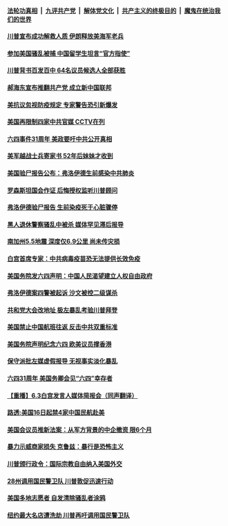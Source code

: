 ####  [法轮功真相](../../../../basic/blob/master/README.md?t=06051101) &nbsp;|&nbsp; [九评共产党](../../../../9ping.md/blob/master/README.md?t=06051101) &nbsp;|&nbsp; [解体党文化](../../../../jtdwh.md/blob/master/README.md?t=06051101)  &nbsp;|&nbsp; [共产主义的终极目的](../../../../gczydzjmd.md/blob/master/README.md?t=06051101) &nbsp;|&nbsp; [魔鬼在统治我们的世界](../../../../mgztzwmdsj.md/blob/master/README.md?t=06051101) 

#### [川普宣布成功解救人质 伊朗释放美海军老兵](../pages/prog203/a102863668.md?t=06051101) 

#### [参加美国骚乱被捕 中国留学生坦言“官方指使”](../pages/prog203/a102863709.md?t=06051101) 

#### [川普背书百发百中 64名议员候选人全部获胜](../pages/prog203/a102863408.md?t=06051101) 

#### [郝海东宣布推翻共产党 成立新中国联邦](../pages/prog203/a102863459.md?t=06051101) 

#### [美抗议忽视防疫规定 专家警告恐引新爆发](../pages/prog203/a102863417.md?t=06051101) 

#### [美国再限制四家中共官媒 CCTV在列](../pages/prog203/a102863246.md?t=06051101) 

#### [六四事件31周年 美政要吁中共公开真相](../pages/prog203/a102863314.md?t=06051101) 

#### [美军越战士兵寄家书 52年后妹妹才收到](../pages/prog203/a102863188.md?t=06051101) 

#### [美国验尸报告公布：弗洛伊德生前感染中共肺炎](../pages/prog203/a102863017.md?t=06051101) 

#### [罗森斯坦国会作证 后悔授权监听川普顾问](../pages/prog203/a102862955.md?t=06051101) 

#### [弗洛伊德验尸报告 生前染疫死于心脏骤停](../pages/prog203/a102862917.md?t=06051101) 


#### [黑人退休警察骚乱中被杀 媒体罕见滞后报导](../pages/prog203/a102862845.md?t=06051101) 

#### [南加州5.5地震 深度仅6.9公里 尚未传灾损](../pages/prog203/a102862831.md?t=06051101) 

#### [白宫首席专家：中共病毒疫苗恐无法提供长效免疫](../pages/prog203/a102862724.md?t=06051101) 

#### [美国务院发六四声明：中国人民渴望建立人权自由政府](../pages/prog203/a102862624.md?t=06051101) 

#### [弗洛伊德案四警被起诉 沙文被控二级谋杀](../pages/prog203/a102862642.md?t=06051101) 

#### [共和党大会改地址 极左暴乱考验川普拜登](../pages/prog203/a102862625.md?t=06051101) 

#### [美国禁止中国航班往返 反击中共双重标准](../pages/prog203/a102862627.md?t=06051101) 

#### [美国务院声明纪念六四  欧美议员撑香港](../pages/prog203/a102862616.md?t=06051101) 

#### [保守派批左媒虚假报导 无视事实淡化暴乱](../pages/prog203/a102862550.md?t=06051101) 

#### [六四31周年 美国务卿会见“六四”幸存者](../pages/prog203/a102862522.md?t=06051101) 

#### [【重播】6.3白宫发言人媒体简报会（同声翻译）](../pages/prog203/a102862504.md?t=06051101) 

#### [路透:美国16日起禁4家中国民航赴美](../pages/prog203/a102862498.md?t=06051101) 

#### [美国会议员推新法案：从军方背景的中企撤资 限6个月](../pages/prog203/a102862481.md?t=06051101) 

#### [暴力示威商家损失 克鲁兹：暴行是恐怖主义](../pages/prog203/a102862464.md?t=06051101) 

#### [川普颁行政令：国际宗教自由纳入美国外交](../pages/prog203/a102862466.md?t=06051101) 

#### [28州调用国民警卫队 川普敦促迅速行动](../pages/prog203/a102862126.md?t=06051101) 

#### [美国多地志愿者 自发清除骚乱者涂鸦](../pages/prog203/a102862007.md?t=06051101) 

#### [纽约最大名店遭洗劫 川普再吁调用国民警卫队](../pages/prog203/a102862020.md?t=06051101) 

